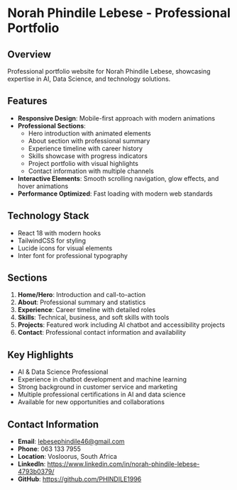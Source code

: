 # Norah Phindile Lebese - Professional Portfolio

## Overview
Professional portfolio website for Norah Phindile Lebese, showcasing expertise in AI, Data Science, and technology solutions.

## Features
- **Responsive Design**: Mobile-first approach with modern animations
- **Professional Sections**: 
  - Hero introduction with animated elements
  - About section with professional summary
  - Experience timeline with career history
  - Skills showcase with progress indicators
  - Project portfolio with visual highlights
  - Contact information with multiple channels
- **Interactive Elements**: Smooth scrolling navigation, glow effects, and hover animations
- **Performance Optimized**: Fast loading with modern web standards

## Technology Stack
- React 18 with modern hooks
- TailwindCSS for styling
- Lucide icons for visual elements
- Inter font for professional typography

## Sections
1. **Home/Hero**: Introduction and call-to-action
2. **About**: Professional summary and statistics
3. **Experience**: Career timeline with detailed roles
4. **Skills**: Technical, business, and soft skills with tools
5. **Projects**: Featured work including AI chatbot and accessibility projects
6. **Contact**: Professional contact information and availability

## Key Highlights
- AI & Data Science Professional
- Experience in chatbot development and machine learning
- Strong background in customer service and marketing
- Multiple professional certifications in AI and data science
- Available for new opportunities and collaborations

## Contact Information
- **Email**: lebesephindile46@gmail.com
- **Phone**: 063 133 7955
- **Location**: Vosloorus, South Africa
- **LinkedIn**: https://www.linkedin.com/in/norah-phindile-lebese-4793b0379/
- **GitHub**: https://github.com/PHINDILE1996
